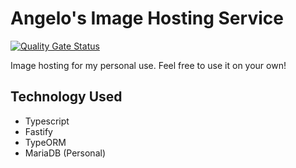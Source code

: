 # Angelo's Image Hosting Service

[![Quality Gate Status](https://sonarcloud.io/api/project_badges/measure?project=angeloanan_angelo-image-hosting&metric=alert_status)](https://sonarcloud.io/dashboard?id=angeloanan_angelo-image-hosting)

Image hosting for my personal use. Feel free to use it on your own!

## Technology Used

  * Typescript
  * Fastify
  * TypeORM
  * MariaDB (Personal)
